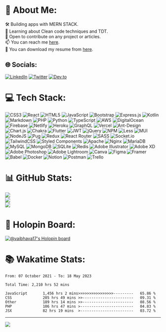 # 💫 About Me:
🛠   Building apps with MERN STACK.<br>🚀   Learning about Clean code techniques and TDT.<br>👯   Open to contribute on any project or articles.<br>📫   You can reach me <a href="mailto:vaibhav@guni.au" target="_blank">here</a>.<br>📝   You can download my resume from <a href="https://github.com/vaibhava17/vaibhava17/blob/main/resume.pdf" target="_blank">here</a>.


## 🌐 Socials:
[![LinkedIn](https://img.shields.io/badge/LinkedIn-%230077B5.svg?logo=linkedin&logoColor=white)](https://linkedin.com/in/vaibhava17) [![Twitter](https://img.shields.io/badge/Twitter-%231DA1F2.svg?logo=Twitter&logoColor=white)](https://twitter.com/_vaibhava__) [![Dev.to](https://img.shields.io/badge/Dev.to-%230A0A0A.svg?logo=Dev.to&logoColor=white)](https://dev.to/vaibhava17) 

# 💻 Tech Stack:
![CSS3](https://img.shields.io/badge/css3-%231572B6.svg?style=flat&logo=css3&logoColor=white) ![React](https://img.shields.io/badge/react-%2320232a.svg?style=flat&logo=react&logoColor=%2361DAFB) ![HTML5](https://img.shields.io/badge/html5-%23E34F26.svg?style=flat&logo=html5&logoColor=white) ![JavaScript](https://img.shields.io/badge/javascript-%23323330.svg?style=flat&logo=javascript&logoColor=%23F7DF1E) ![Bootstrap](https://img.shields.io/badge/bootstrap-%23563D7C.svg?style=flat&logo=bootstrap&logoColor=white) ![Express.js](https://img.shields.io/badge/express.js-%23404d59.svg?style=flat&logo=express&logoColor=%2361DAFB) ![Kotlin](https://img.shields.io/badge/kotlin-%230095D5.svg?style=flat&logo=kotlin&logoColor=white) ![Markdown](https://img.shields.io/badge/markdown-%23000000.svg?style=flat&logo=markdown&logoColor=white) ![PHP](https://img.shields.io/badge/php-%23777BB4.svg?style=flat&logo=php&logoColor=white) ![Python](https://img.shields.io/badge/python-3670A0?style=flat&logo=python&logoColor=ffdd54) ![TypeScript](https://img.shields.io/badge/typescript-%23007ACC.svg?style=flat&logo=typescript&logoColor=white) ![AWS](https://img.shields.io/badge/AWS-%23FF9900.svg?style=flat&logo=amazon-aws&logoColor=white) ![DigitalOcean](https://img.shields.io/badge/DigitalOcean-%230167ff.svg?style=flat&logo=digitalOcean&logoColor=white) ![Firebase](https://img.shields.io/badge/firebase-%23039BE5.svg?style=flat&logo=firebase) ![Netlify](https://img.shields.io/badge/netlify-%23000000.svg?style=flat&logo=netlify&logoColor=#00C7B7) ![Heroku](https://img.shields.io/badge/heroku-%23430098.svg?style=flat&logo=heroku&logoColor=white) ![GraphQL](https://img.shields.io/badge/-GraphQL-E10098?style=flat&logo=graphql&logoColor=white) ![Vercel](https://img.shields.io/badge/vercel-%23000000.svg?style=flat&logo=vercel&logoColor=white) ![Ant-Design](https://img.shields.io/badge/-AntDesign-%230170FE?style=flat&logo=ant-design&logoColor=white) ![Chart.js](https://img.shields.io/badge/chart.js-F5788D.svg?style=flat&logo=chart.js&logoColor=white) ![Chakra](https://img.shields.io/badge/chakra-%234ED1C5.svg?style=flat&logo=chakraui&logoColor=white) ![Flutter](https://img.shields.io/badge/Flutter-%2302569B.svg?style=flat&logo=Flutter&logoColor=white) ![JWT](https://img.shields.io/badge/JWT-black?style=flat&logo=JSON%20web%20tokens) ![jQuery](https://img.shields.io/badge/jquery-%230769AD.svg?style=flat&logo=jquery&logoColor=white) ![NPM](https://img.shields.io/badge/NPM-%23000000.svg?style=flat&logo=npm&logoColor=white) ![Less](https://img.shields.io/badge/less-2B4C80?style=flat&logo=less&logoColor=white) ![MUI](https://img.shields.io/badge/MUI-%230081CB.svg?style=flat&logo=material-ui&logoColor=white) ![NodeJS](https://img.shields.io/badge/node.js-6DA55F?style=flat&logo=node.js&logoColor=white) ![Pug](https://img.shields.io/badge/Pug-FFF?style=flat&logo=pug&logoColor=A86454) ![Redux](https://img.shields.io/badge/redux-%23593d88.svg?style=flat&logo=redux&logoColor=white) ![React Router](https://img.shields.io/badge/React_Router-CA4245?style=flat&logo=react-router&logoColor=white) ![SASS](https://img.shields.io/badge/SASS-hotpink.svg?style=flat&logo=SASS&logoColor=white) ![Socket.io](https://img.shields.io/badge/Socket.io-black?style=flat&logo=socket.io&badgeColor=010101) ![TailwindCSS](https://img.shields.io/badge/tailwindcss-%2338B2AC.svg?style=flat&logo=tailwind-css&logoColor=white) ![Styled Components](https://img.shields.io/badge/styled--components-DB7093?style=flat&logo=styled-components&logoColor=white) ![Apache](https://img.shields.io/badge/apache-%23D42029.svg?style=flat&logo=apache&logoColor=white) ![Nginx](https://img.shields.io/badge/nginx-%23009639.svg?style=flat&logo=nginx&logoColor=white) ![MariaDB](https://img.shields.io/badge/MariaDB-003545?style=flat&logo=mariadb&logoColor=white) ![MySQL](https://img.shields.io/badge/mysql-%2300f.svg?style=flat&logo=mysql&logoColor=white) ![MongoDB](https://img.shields.io/badge/MongoDB-%234ea94b.svg?style=flat&logo=mongodb&logoColor=white) ![SQLite](https://img.shields.io/badge/sqlite-%2307405e.svg?style=flat&logo=sqlite&logoColor=white) ![Redis](https://img.shields.io/badge/redis-%23DD0031.svg?style=flat&logo=redis&logoColor=white) ![Adobe Illustrator](https://img.shields.io/badge/adobeillustrator-%23FF9A00.svg?style=flat&logo=adobeillustrator&logoColor=white) ![Adobe XD](https://img.shields.io/badge/Adobe%20XD-470137?style=flat&logo=Adobe%20XD&logoColor=#FF61F6) ![Adobe Photoshop](https://img.shields.io/badge/adobephotoshop-%2331A8FF.svg?style=flat&logo=adobephotoshop&logoColor=white) ![Adobe Lightroom](https://img.shields.io/badge/Adobe%20Lightroom-31A8FF.svg?style=flat&logo=Adobe%20Lightroom&logoColor=white) ![Canva](https://img.shields.io/badge/Canva-%2300C4CC.svg?style=flat&logo=Canva&logoColor=white) 	![Figma](https://img.shields.io/badge/figma-%23F24E1E.svg?style=flat&logo=figma&logoColor=white) ![Framer](https://img.shields.io/badge/Framer-black?style=flat&logo=framer&logoColor=blue) ![Babel](https://img.shields.io/badge/Babel-F9DC3e?style=flat&logo=babel&logoColor=black) ![Docker](https://img.shields.io/badge/docker-%230db7ed.svg?style=flat&logo=docker&logoColor=white) ![Notion](https://img.shields.io/badge/Notion-%23000000.svg?style=flat&logo=notion&logoColor=white) ![Postman](https://img.shields.io/badge/Postman-FF6C37?style=flat&logo=postman&logoColor=white) ![Trello](https://img.shields.io/badge/Trello-%23026AA7.svg?style=flat&logo=Trello&logoColor=white)
# 📊 GitHub Stats:
![](https://github-readme-stats.vercel.app/api?username=vaibhava17&theme=react&hide_border=false&include_all_commits=true&count_private=true)<br/>
![](https://github-readme-streak-stats.herokuapp.com/?user=vaibhava17&theme=react&hide_border=false)<br/>
![](https://github-readme-stats.vercel.app/api/top-langs/?username=vaibhava17&theme=react&hide_border=false&include_all_commits=true&count_private=true&layout=compact)

# 🦖 Holopin Board:
[![@vaibhava17's Holopin board](https://holopin.me/vaibhava17)](https://holopin.io/@vaibhava17)

# 📚 Wakatime Stats:

<!--![Vaibhav's Github Stats](https://github-readme-stats.vercel.app/api?username=vaibhava17&show_icons=true) -->

<!--START_SECTION:waka-->

```text
From: 07 October 2021 - To: 18 May 2023

Total Time: 2,210 hrs 52 mins

JavaScript       1,456 hrs 2 mins>>>>>>>>>>>>>>>>---------   65.86 %
CSS              205 hrs 49 mins >>-----------------------   09.31 %
Other            189 hrs 14 mins >>-----------------------   08.56 %
PHP              106 hrs 47 mins >------------------------   04.83 %
JSX              82 hrs 19 mins  >------------------------   03.72 %
```

<!--END_SECTION:waka-->
---
[![](https://visitcount.itsvg.in/api?id=vaibhava17&icon=9&color=0)](https://visitcount.itsvg.in)